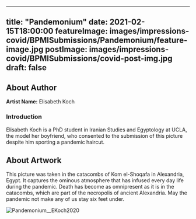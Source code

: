 
---
title: "Pandemonium"
date: 2021-02-15T18:00:00
featureImage: images/impressions-covid/BPMISubmissions/Pandemonium/feature-image.jpg
postImage: images/impressions-covid/BPMISubmissions/covid-post-img.jpg
draft: false
---

## About Author

**Artist Name:** Elisabeth Koch

### Introduction
Elisabeth Koch is a PhD student in Iranian Studies and Egyptology at UCLA, the model her boyfriend, who consented to the submission of this picture despite him sporting a pandemic haircut.

## About Artwork
This picture was taken in the catacombs of Kom el-Shoqafa in Alexandria, Egypt. It captures the ominous atmosphere that has infused every day life during the pandemic. Death has become as omnipresent as it is in the catacombs, which are part of the necropolis of ancient Alexandria. May the pandemic not make any of us stay six feet under.

![Pandemonium__EKoch2020](../../images/impressions-covid/BPMISubmissions/Pandemonium/Pandemonium__EKoch2020.JPG)
